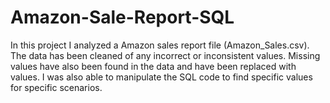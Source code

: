 # Amazon-Sale-Report-SQL
In this project I analyzed a Amazon sales report file (Amazon_Sales.csv). The data has been cleaned of any incorrect or inconsistent values. Missing values have also been found in the data and have been replaced with values. I was also able to manipulate the SQL code to find specific values for specific scenarios.  
